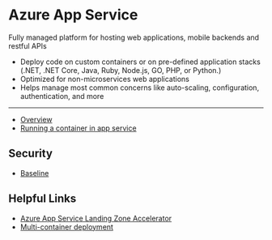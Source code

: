 # Azure App Service
Fully managed platform for hosting web applications, mobile backends and restful APIs

* Deploy code on custom containers or on pre-defined application stacks (.NET, .NET Core, Java, Ruby, Node.js, GO, PHP, or Python.)
* Optimized for non-microservices web applications
* Helps manage most common concerns like auto-scaling, configuration, authentication, and more

---

* [Overview](https://learn.microsoft.com/en-us/azure/app-service/overview)
* [Running a container in app service](https://learn.microsoft.com/en-us/azure/app-service/configure-custom-container?tabs=debian&pivots=container-linux)

## Security
* [Baseline](https://learn.microsoft.com/en-us/security/benchmark/azure/baselines/app-service-security-baseline)

## Helpful Links
* [Azure App Service Landing Zone Accelerator](https://learn.microsoft.com/en-us/azure/cloud-adoption-framework/scenarios/app-platform/app-services/landing-zone-accelerator)
* [Multi-container deployment](https://learn.microsoft.com/en-us/azure/app-service/quickstart-multi-container)